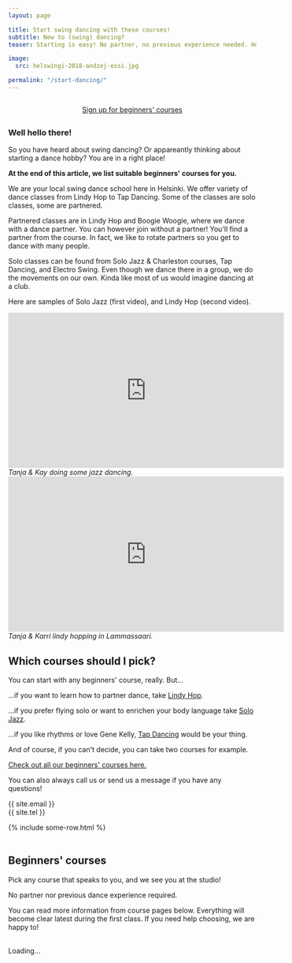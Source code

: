 ```yaml
---
layout: page

title: Start swing dancing with these courses!
subtitle: New to (swing) dancing?
teaser: Starting is easy! No partner, no previous experience needed. Hop in and feel the groove of swing and jazz.

image:
  src: helswingi-2018-andzej-essi.jpg

permalink: "/start-dancing/"
---
```


<div style="max-width: 320px; text-align: center; margin: 2em auto; margin-bottom: 2em;">
  <a class="button" href="#signup">Sign up for beginners' courses</a>
</div>

### Well hello there!

So you have heard about swing dancing? Or appareantly thinking about starting a dance hobby? You are in a right place!

**At the end of this article, we list suitable beginners' courses for you.**

We are your local swing dance school here in Helsinki. We offer variety of dance classes from Lindy Hop to Tap Dancing. Some of the classes are solo classes, some are partnered.

Partnered classes are in Lindy Hop and Boogie Woogie, where we dance with a dance partner. You can however join without a partner! You'll find a partner from the course. In fact, we like to rotate partners so you get to dance with many people.

Solo classes can be found from Solo Jazz & Charleston courses, Tap Dancing, and Electro Swing. Even though we dance there in a group, we do the movements on our own. Kinda like most of us would imagine dancing at a club.

Here are samples of Solo Jazz (first video), and Lindy Hop (second video).

<div class="clearfix b60">
  <div class="article-media small-left">
      <iframe width="560" height="315" src="https://www.youtube-nocookie.com/embed/cbF358ml5dk" title="YouTube video player" frameborder="0" allow="accelerometer; autoplay; clipboard-write; encrypted-media; gyroscope; picture-in-picture" allowfullscreen></iframe>
      <i>Tanja & Kay doing some jazz dancing.</i>
  </div>
  <div class="article-media small-right">
      <iframe width="560" height="315" src="https://www.youtube-nocookie.com/embed/vViI2Io_TeM" title="YouTube video player" frameborder="0" allow="accelerometer; autoplay; clipboard-write; encrypted-media; gyroscope; picture-in-picture" allowfullscreen></iframe>
      <i>Tanja & Karri lindy hopping in Lammassaari.</i>
  </div>
</div>

## Which courses should I pick?

You can start with any beginners' course, really. But...

...if you want to learn how to partner dance, take [Lindy Hop](https://portal.blackpepperswing.com/courses?q=lindy%20hop%20beginners).

...if you prefer flying solo or want to enrichen your body language take [Solo Jazz](https://portal.blackpepperswing.com/courses?q=solo%20jazz).

...if you like rhythms or love Gene Kelly, [Tap Dancing](https://portal.blackpepperswing.com/courses?q=tap%20beginners) would be your thing.

And of course, if you can't decide, you can take two courses for example.

<a href="{{ site.url }}/courses-for-beginners">Check out all our beginners' courses here.</a>

You can also always call us or send us a message if you have any questions!

{{ site.email }}  
{{ site.tel }}  

<div class="t15">
    {% include some-row.html %}
</div>


<div id="signup">&nbsp;</div>

## Beginners' courses

Pick any course that speaks to you, and we see you at the studio!

No partner nor previous dance experience required.

You can read more information from course pages below. Everything will become clear latest during the first class. If you need help choosing, we are happy to!



<template id="template-portal-event-snippet" style="display:none;">
  <div class="splide__slide slide pl10 pr10">
    {% include templates/portal-event-snippet.html %}
  </div>
</template>

<template id="template-portal-no-events" style="display:none;">
  <div>
    <p>
      No partner or previous dance experience required. Starting is easy, everything comes clear on your first class. <a href="{{ site.url }}/courses-for-beginners">Check out all our beginners' courses</a> and register at the course pages.
    </p>
    <a class="button" href="{{ site.url }}/courses">Courses & Registration</a>
  </div>
</template>

<section id="portal-events-splide" class="splide carousel-cards">
  <div class="splide__track">
    <div id="portal-events" class="splide__list">
      <p class="text-center"><br/>Loading...</p>
    </div>
  </div>
</section>

<script src="{{ site.url }}{{ site.baseurl }}/assets/js/courses-beginners.js"></script>
